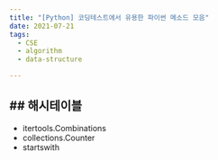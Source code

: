 ```yaml
---
title: "[Python] 코딩테스트에서 유용한 파이썬 메소드 모음"
date: 2021-07-21
tags:
  - CSE
  - algorithm
  - data-structure

---
```


## ## 해시테이블

- itertools.Combinations
- collections.Counter
- startswith